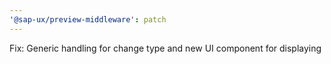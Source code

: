 ```yaml
---
'@sap-ux/preview-middleware': patch
---
```


Fix: Generic handling for change type and new UI component for displaying
